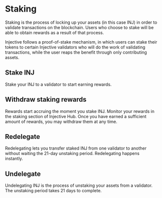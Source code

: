 # Staking

Staking is the process of locking up your assets (in this case INJ) in order to validate transactions on the blockchain. Users who choose to stake will be able to obtain rewards as a result of that process.

Injective follows a proof-of-stake mechanism, in which users can stake their tokens to certain Injective validators who will do the work of validating transactions, while the user reaps the benefit through only contributing assets.

## Stake INJ

Stake your INJ to a validator to start earning rewards.

## Withdraw staking rewards

Rewards start accruing the moment you stake INJ. Monitor your rewards in the staking section of Injective Hub. Once you have earned a sufficient amount of rewards, you may withdraw them at any time.

## Redelegate

Redelegating lets you transfer staked INJ from one validator to another without waiting the 21-day unstaking period. Redelegating happens instantly.

## Undelegate

Undelegating INJ is the process of unstaking your assets from a validator. The unstaking period takes 21 days to complete.
